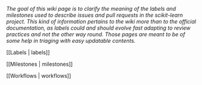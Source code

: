 _The goal of this wiki page is to clarify the meaning of the labels and milestones used to describe issues and pull requests in the scikit-learn project. This kind of information pertains to the wiki more than to the official documentation, as labels could and should evolve fast adapting to review practices and not the other way round.
Those pages are meant to be of some help in triaging with easy updatable contents._

[[Labels | labels]]

[[Milestones | milestones]]

[[Workflows | workflows]]